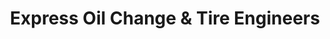 ---
title: "Express Oil Change & Tire Engineers"
url: /irondale/express-oil-change-and-tire-engineers/
shop: tyres
---